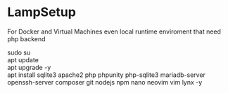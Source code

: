 # LampSetup
For Docker and Virtual Machines even local runtime enviroment that need php backend

  sudo su <br>
  apt update <br>
  apt upgrade -y <br>
  apt install sqlite3 apache2 php phpunity php-sqlite3 mariadb-server openssh-server composer git nodejs npm nano neovim vim lynx -y 
